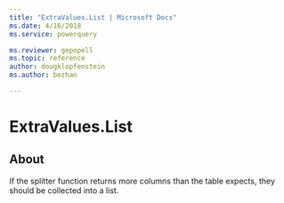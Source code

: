 ```yaml
---
title: "ExtraValues.List | Microsoft Docs"
ms.date: 4/16/2018
ms.service: powerquery

ms.reviewer: gepopell
ms.topic: reference
author: dougklopfenstein
ms.author: bezhan

---
```

# ExtraValues.List
## About
If the splitter function returns more columns than the table expects, they should be collected into a list.

